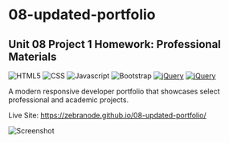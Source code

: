 # 08-updated-portfolio
## Unit 08 Project 1 Homework: Professional Materials

![HTML5](https://img.shields.io/badge/HTML5-orange)
![CSS](https://img.shields.io/badge/CSS-blue)
![Javascript](https://img.shields.io/badge/Javascript-yellow)
![Bootstrap](https://img.shields.io/badge/Bootstrap-purple)
[![jQuery](https://img.shields.io/badge/jQuery-blue)](https://jquery.com/)
[![jQuery](https://img.shields.io/badge/Devfolio-1c4e7c)](https://bootstrapmade.com/devfolio-bootstrap-portfolio-html-template/
)

A modern responsive developer portfolio that showcases select professional and academic projects. 

Live Site: https://zebranode.github.io/08-updated-portfolio/

![Screenshot](img/portfolio-screenshot.png)
